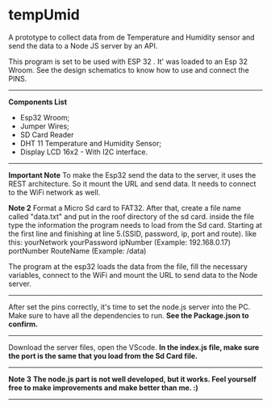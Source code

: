 # tempUmid
A prototype to collect data from de Temperature and Humidity sensor and send the data to a Node JS server by an API.

This program is set to be used with ESP 32 . It' was loaded to an Esp 32 Wroom.
See the design schematics to know how to use and connect the PINS.

**********************************************************************************************************************************************************************************************
**Components List**
* Esp32 Wroom;
* Jumper Wires;
* SD Card Reader
* DHT 11 Temperature and Humidity Sensor;
* Display LCD 16x2 - With I2C interface.
**********************************************************************************************************************************************************************************************
**Important Note**
To make the Esp32 send the data to the server, it uses the REST architecture.
So it mount the URL and send data.
It needs to connect to the WiFi network as well.

**Note 2**
Format a Micro Sd card to FAT32.
After that, create a file name called "data.txt" and put in the roof directory of the sd card.
inside the file type the information the program needs to load from the Sd card. Starting at the first line and finishing at line 5.(SSID, password, ip, port and route).
like this:
yourNetwork
yourPassword
ipNumber  (Example: 192.168.0.17)
portNumber
RouteName (Example: /data)

The program at the esp32 loads the data from the file, fill the necessary variables, connect to the WiFi and mount the URL to send data to the Node server.
***********************************************************************************************************************************************************************************************
After set the pins correctly, it's time to set the node.js server into the PC.
Make sure to have all the dependencies to run.
**See the Package.json to confirm.**
***********************************************************************************************************************************************************************************************
Download the server files, open the VScode.
**In the index.js file, make sure the port is the same that you load from the Sd Card file.**
************************************************************************************************************************************************************************************************
**Note 3**
**The node.js part is not well developed, but it works. Feel yourself free to make improvements and make better than me. :)**
*************************************************************************************************************************************************************************************************
